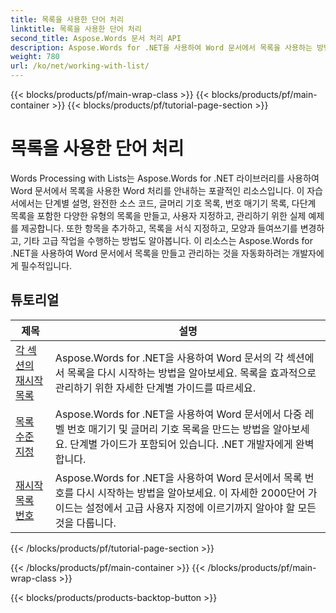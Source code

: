 ```yaml
---
title: 목록을 사용한 단어 처리
linktitle: 목록을 사용한 단어 처리
second_title: Aspose.Words 문서 처리 API
description: Aspose.Words for .NET을 사용하여 Word 문서에서 목록을 사용하는 방법을 알아보세요. 코드 예제가 있는 자세한 튜토리얼.
weight: 780
url: /ko/net/working-with-list/
---
```


{{< blocks/products/pf/main-wrap-class >}}
{{< blocks/products/pf/main-container >}}
{{< blocks/products/pf/tutorial-page-section >}}

# 목록을 사용한 단어 처리


Words Processing with Lists는 Aspose.Words for .NET 라이브러리를 사용하여 Word 문서에서 목록을 사용한 Word 처리를 안내하는 포괄적인 리소스입니다. 이 자습서에서는 단계별 설명, 완전한 소스 코드, 글머리 기호 목록, 번호 매기기 목록, 다단계 목록을 포함한 다양한 유형의 목록을 만들고, 사용자 지정하고, 관리하기 위한 실제 예제를 제공합니다. 또한 항목을 추가하고, 목록을 서식 지정하고, 모양과 들여쓰기를 변경하고, 기타 고급 작업을 수행하는 방법도 알아봅니다. 이 리소스는 Aspose.Words for .NET을 사용하여 Word 문서에서 목록을 만들고 관리하는 것을 자동화하려는 개발자에게 필수적입니다.

 ## 튜토리얼
| 제목 | 설명 |
| --- | --- |
| [각 섹션의 재시작 목록](./restart-list-at-each-section/)  | Aspose.Words for .NET을 사용하여 Word 문서의 각 섹션에서 목록을 다시 시작하는 방법을 알아보세요. 목록을 효과적으로 관리하기 위한 자세한 단계별 가이드를 따르세요. |
| [목록 수준 지정](./specify-list-level/) | Aspose.Words for .NET을 사용하여 Word 문서에서 다중 레벨 번호 매기기 및 글머리 기호 목록을 만드는 방법을 알아보세요. 단계별 가이드가 포함되어 있습니다. .NET 개발자에게 완벽합니다. |
| [재시작 목록 번호](./restart-list-number/) | Aspose.Words for .NET을 사용하여 Word 문서에서 목록 번호를 다시 시작하는 방법을 알아보세요. 이 자세한 2000단어 가이드는 설정에서 고급 사용자 지정에 이르기까지 알아야 할 모든 것을 다룹니다. |
{{< /blocks/products/pf/tutorial-page-section >}}

{{< /blocks/products/pf/main-container >}}
{{< /blocks/products/pf/main-wrap-class >}}

{{< blocks/products/products-backtop-button >}}
